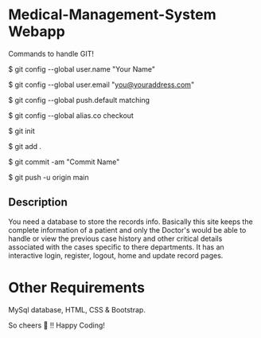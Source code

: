 # Medical-Management-System Webapp

Commands to handle GIT!

$ git config --global user.name "Your Name"

$ git config --global user.email "you@youraddress.com"

$ git config --global push.default matching

$ git config --global alias.co checkout

$ git init

$ git add .

$ git commit -am "Commit Name"

$ git push -u origin main

Description
----------------
You need a database to store the records info. Basically this site keeps the complete information of a patient and only the Doctor's would be able to handle or view the previous case history and other critical details associated with the cases specific to there departments. It has an interactive login, register, logout, home and update record pages.

# Other Requirements

MySql database, HTML, CSS & Bootstrap.

So cheers 🍻 !! Happy Coding!


